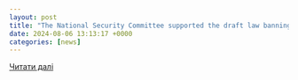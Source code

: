 ```yaml
---
layout: post
title: "The National Security Committee supported the draft law banning mobilization under the age of 25"
date: 2024-08-06 13:13:17 +0000
categories: [news]
---
```


[Читати далі](https://nikvesti.com/en/news/public/national-security-committee-draft-law-banning-mobilization-under-25)
